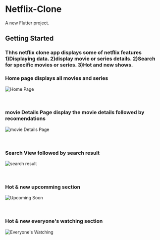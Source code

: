 # Netflix-Clone

A new Flutter project.

## Getting Started

<div>
  <h3>
    Thhs netflix clone app displays some of netflix features
    <br>
    1)Displaying data.
    2)display movie or series details.
    2)Search for specific movies or series.
    3)Hot and new shows.
  </h3>
</div>

<div>
  <h3>Home page displays all movies and series</h3>
  <img src="https://github.com/user-attachments/assets/d50d838e-446e-4633-9e26-2b366c1ed676" alt="Home Page">
</div>
<br><br>

<div>
  <h3>movie Details Page display the movie details followed by recomendations</h3>
  <img src="https://github.com/user-attachments/assets/e9290fc0-bb13-4b5a-a2fb-e2f3a96cb08c" alt="movie Details Page">  
</div>
<br><br>

<div>
  <h3>Search View followed by search result</h3>
  <img src="github.com/user-attachments/assets/b56f36c4-e261-4c9a-8900-dbc1e98a3a25" alt="search result">
</div>
<br><br>

<div>
  <h3>Hot & new upcomming section</h3>
  <img src="https://github.com/user-attachments/assets/b02c1200-e361-4e6b-b519-e9b249c726c4" alt="Upcoming Soon ">
</div>
<br><br>

<div>
  <h3>Hot & new everyone's watching section</h3>
  <img src="https://github.com/user-attachments/assets/835eb663-4078-41f5-8056-fb6d3063c862" alt="Everyone's Watching ">
</div>
<br><br>

